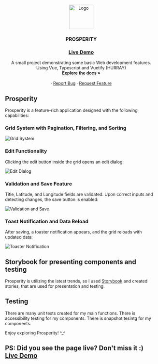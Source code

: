 <br />
<div align="center">
  <a href="https://github.com/danieelbog/tha-ships/tree/main/tha-ships">
    <img src="https://robohash.org/13" alt="Logo" width="80" height="80">
  </a>

  <h3 align="center">PROSPERITY</h3>

  ### [Live Demo](https://propsperity-gr.netlify.app/)

  <p align="center">
    A small project demonstrating some basic Web development features. Using Vue, Typescript and Vuetify (HURRAY)
    <br />
    <a href="https://github.com/danieelbog/Prosperity/blob/main/README.md"><strong>Explore the docs »</strong></a>
    <br />
    <br />
    ·
    <a href="https://github.com/danieelbog/Prosperity/issues">Report Bug</a>
    ·
    <a href="https://github.com/danieelbog/Prosperity/issues">Request Feature</a>
  </p>
</div>

<div>

  ## Prosperity

  Prosperity is a feature-rich application designed with the following capabilities:

  ### Grid System with Pagination, Filtering, and Sorting

  ![Grid System](https://github.com/danieelbog/Prosperity/assets/54244808/caeccc3e-bc9e-43bc-9639-72b70d2a6f47)

  ### Edit Functionality

  Clicking the edit button inside the grid opens an edit dialog:

  ![Edit Dialog](https://github.com/danieelbog/Prosperity/assets/54244808/a6a61083-740e-4bbd-ba1f-c529fd2932f2)

  ### Validation and Save Feature

  Title, Latitude, and Longitude fields are validated. Upon correct inputs and detecting changes, the save button is enabled:

  ![Validation and Save](https://github.com/danieelbog/Prosperity/assets/54244808/d9774533-aee1-413b-9c04-381faa7ca51c)

  ### Toast Notification and Data Reload

  After saving, a toaster notification appears, and the grid reloads with updated data:

  ![Toaster Notification](https://github.com/danieelbog/Prosperity/assets/54244808/41aa3f68-e8c9-43a7-b38e-e5f436a66043)

  ## Storybook for presenting components and testing
  Prosperity is utilizing the latest trends, so I used [Storybook](https://storybook.js.org/docs) and created stories, that are used for presentation and testing.
  

  ## Testing
  There are many unit tests created for my main functions.
  There is accessibility testing for my components.
  There is snapshot tesintg for my components.  
  
  Enjoy exploring Prosperity! ^_^

  ## PS: Did you see the page live? Don't miss it :) [Live Demo](https://propsperity-gr.netlify.app/)
  
</div>
